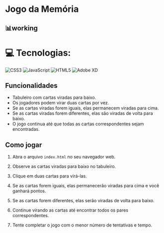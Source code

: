# Jogo da Memória

<h2>📊working</h2>

# 💻 Tecnologias:
![CSS3](https://img.shields.io/badge/css3-%231572B6.svg?style=for-the-badge&logo=css3&logoColor=white) ![JavaScript](https://img.shields.io/badge/javascript-%23323330.svg?style=for-the-badge&logo=javascript&logoColor=%23F7DF1E) ![HTML5](https://img.shields.io/badge/html5-%23E34F26.svg?style=for-the-badge&logo=html5&logoColor=white) ![Adobe XD](https://img.shields.io/badge/Adobe%20XD-470137?style=for-the-badge&logo=Adobe%20XD&logoColor=#FF61F6)

## Funcionalidades

- Tabuleiro com cartas viradas para baixo.
- Os jogadores podem virar duas cartas por vez.
- Se as cartas viradas forem iguais, elas permanecem viradas para cima.
- Se as cartas viradas forem diferentes, elas são viradas de volta para baixo.
- O jogo continua até que todas as cartas correspondentes sejam encontradas.

## Como jogar

1. Abra o arquivo `index.html` no seu navegador web.

2. Observe as cartas viradas para baixo no tabuleiro.

3. Clique em duas cartas para virá-las.

4. Se as cartas forem iguais, elas permanecerão viradas para cima e você ganhará pontos.

5. Se as cartas forem diferentes, elas serão viradas de volta para baixo.

6. Continue virando as cartas até encontrar todos os pares correspondentes.

7. Tente completar o jogo com o menor número de tentativas e tempo.

